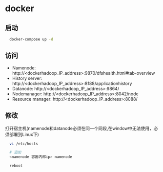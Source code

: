 # docker

## 启动

```bash
  docker-compose up -d
```

## 访问

- Namenode: http://<dockerhadoop_IP_address>:9870/dfshealth.html#tab-overview
- History server: http://<dockerhadoop_IP_address>:8188/applicationhistory
- Datanode: http://<dockerhadoop_IP_address>:9864/
- Nodemanager: http://<dockerhadoop_IP_address>:8042/node
- Resource manager: http://<dockerhadoop_IP_address>:8088/

## 修改
打开宿主机(namenode和datanode必须在同一个网段,在window中无法使用，必须部署到Linux下)

```bash
  vi /etc/hosts

  # 追加
  <namenode 容器内部ip> namenode

  reboot
```
